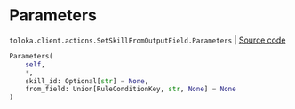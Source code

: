 # Parameters
`toloka.client.actions.SetSkillFromOutputField.Parameters` | [Source code](https://github.com/Toloka/toloka-kit/blob/v1.0.1/src/client/actions.py#L126)

```python
Parameters(
    self,
    *,
    skill_id: Optional[str] = None,
    from_field: Union[RuleConditionKey, str, None] = None
)
```

